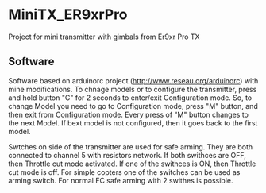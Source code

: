 # MiniTX_ER9xrPro
Project for mini transmitter with gimbals from Er9xr Pro TX
## Software
Software based on arduinorc project (http://www.reseau.org/arduinorc) with mine modifications.
To chnage models or to configure the transmitter, press and hold button "C" for 2 seconds to enter/exit Configuration mode.
So, to change Model you need to go to Configuration mode, press "M" button, and then exit from Configuration mode.
Every press of "M" button changes to the next Model. If bext model is not configured, then it goes back to the first model.

Swtches on side of the transmitter are used for safe arming. They are both connected to channel 5 with resistors network.
If both swithces are OFF, then Throttle cut mode activated.
If one of the swithces is ON, then Throttle cut mode is off.
For simple copters one of the switches can be used as arming switch.
For normal FC safe arming with 2 swithes is possible.
